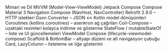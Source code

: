  Mimari ve Dil
MVVM (Model-View-ViewModel)
Jetpack Compose
Compose Material 3
Navigation Compose (NavHost, NavController)
Retrofit 2.9.0 – HTTP istekleri
Gson Converter – JSON ↔ Kotlin model dönüşümleri
Coroutines (kotlinx.coroutines) – asenkron ağ çağrıları
Coil-Compose – uzaktaki resimleri kolayca indirme ve gösterme
StateFlow / mutableStateOf – liste ve UI güncellemeleri
ViewModel Compose (lifecycle-viewmodel-compose)
Scaffold & BottomBar – altyapı düzeni ve alt navigasyon çubuğu
Card, LazyColumn – listeleme ve öğe gösterimi

